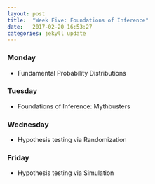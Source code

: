```yaml
---
layout: post
title:  "Week Five: Foundations of Inference"
date:   2017-02-20 16:53:27
categories: jekyll update
---
```


### Monday
- Fundamental Probability Distributions
    
### Tuesday
- Foundations of Inference: Mythbusters

### Wednesday
- Hypothesis testing via Randomization

### Friday
- Hypothesis testing via Simulation
